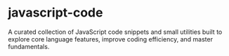 # javascript-code
 A curated collection of JavaScript code snippets and small utilities built to explore core language features, improve coding efficiency, and master fundamentals.

